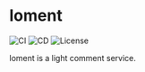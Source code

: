 # loment

![CI](https://github.com/StardustDL/loment/workflows/CI/badge.svg) ![CD](https://github.com/StardustDL/loment/workflows/CD/badge.svg) ![License](https://img.shields.io/github/license/StardustDL/loment.svg)

loment is a light comment service.
